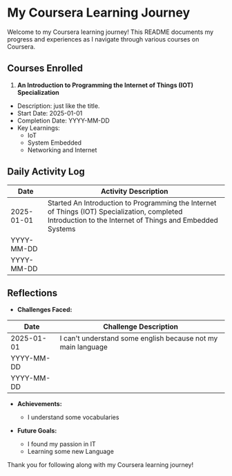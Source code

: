 # My Coursera Learning Journey

Welcome to my Coursera learning journey! This README documents my progress and experiences as I navigate through various courses on Coursera.

## Courses Enrolled

1. **An Introduction to Programming the Internet of Things (IOT) Specialization**

- Description: just like the title.
- Start Date: 2025-01-01
- Completion Date: YYYY-MM-DD
- Key Learnings:
  - IoT
  - System Embedded
  - Networking and Internet

## Daily Activity Log

| Date       | Activity Description                                                                                                                                      |
| ---------- | --------------------------------------------------------------------------------------------------------------------------------------------------------- |
| 2025-01-01 | Started An Introduction to Programming the Internet of Things (IOT) Specialization, completed Introduction to the Internet of Things and Embedded Systems |
| YYYY-MM-DD |                                                                                                                                                           |
| YYYY-MM-DD |                                                                                                                                                           |

## Reflections

- **Challenges Faced:**

| Date       | Challenge Description                                        |
| ---------- | ------------------------------------------------------------ |
| 2025-01-01 | I can't understand some english because not my main language |
| YYYY-MM-DD |                                                              |
| YYYY-MM-DD |                                                              |

- **Achievements:**

  - I understand some vocabularies

- **Future Goals:**
  - I found my passion in IT
  - Learning some new Language

Thank you for following along with my Coursera learning journey!
